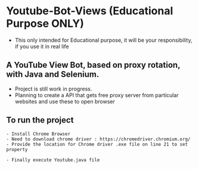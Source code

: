# Youtube-Bot-Views (Educational Purpose ONLY)
 - This only intended for Educational purpose, it will be your responsibility, if you use it in real life 

## A YouTube View Bot, based on proxy rotation, with Java and Selenium.
  - Project is still work in progress.
  - Planning to create a API that gets free proxy server from particular websites and use these to open browser

## To run the project 
    - Install Chrome Browser
    - Need to download chrome driver : https://chromedriver.chromium.org/
    - Provide the location for Chrome driver .exe file on line 21 to set property
    
    - Finally execute Youtube.java file
